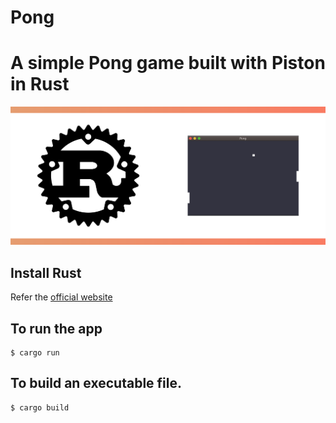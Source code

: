 # Pong

# A simple Pong game built with Piston in Rust

![Rust](image.png)

## Install Rust

Refer the [official website](https://www.rust-lang.org/tools/install)

## To run the app

```
$ cargo run
```

## To build an executable file.

```
$ cargo build
```
